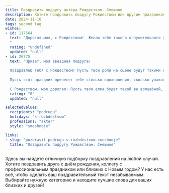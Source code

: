 ```yaml
---
title: Поздравить подругу актера Рождеством. Смешное
description: Хотите поздравить подругу Рождеством или другим праздником? Наш ИИ создаст незабываемое поздравление, а вы обязательно выделитесь среди других.  
date: 2024-11-10
tags: second tag
wishes:
- id: 117564
  text: "Дорогая моя, с Рождеством!  Желаю тебе такого оглушительного успеха в новом году, чтобы аплодисменты не смолкали ни на минуту, а роли доставались только самые звёздные (и, конечно же, с хорошим гонораром!).  Пусть твоя жизнь будет ярче любой театральной постановки, а сценарий —  вечно смешным и неожиданным!  И пусть  даже Дед Мороз завидует твоей харизме!
  "
  rating: "undefined"
  updated: "null"
- id: 26775
  text: "Привет, моя звездная подруга!
  
  Поздравляю тебя с Рождеством! Пусть твои роли на сцене будут такими же яркими, как гирлянды на елке, и пусть каждый твой монолог завершается аплодисментами, а не только \"аплодисментами\" от телефона.
  
  Пусть этот праздник принесет тебе столько вдохновения, сколько упаковок конфет в новогоднем наборе, и пусть твои актерские таланты будут расти так же быстро, как наша потребность в новогодних отчетах.
  
  С Рождеством, моя дорогая! Пусть твоя елка будет такой же волшебной, как и ты сама!"
  rating: "0"
  updated: "null"

selectedValues:
  recipients: "podrugu"
  holidays: "s-rozhdestvom"
  professions: "akter"
  style: "smeshnoje"

links:
- slug: "pozdravit-podrugu-s-rozhdestvom-smeshnoje"
  title: "Поздравить подругу Рождеством. Смешное"
---
```


Здесь вы найдете отличную подборку поздравлений на любой случай. 
Хотите поздравить друга с днём рождения, коллегу с профессиональным праздником или близких с Новым годом? У нас есть всё, чтобы сделать ваш поздравительный текст незабываемым. Выбирайте нужную категорию и находите лучшие слова для ваших близких и друзей!
